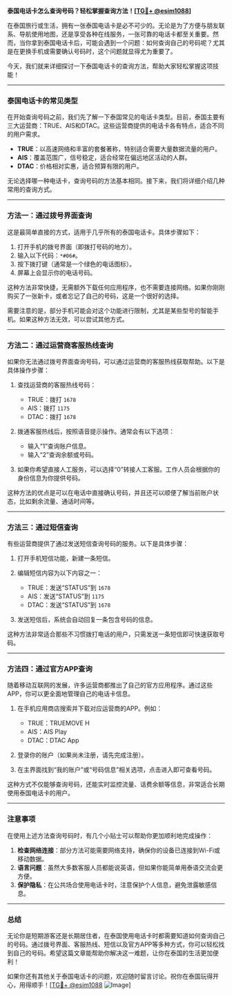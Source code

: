 **泰国电话卡怎么查询号码？轻松掌握查询方法！[[TG💪+ @esim1088](https://t.me/s/esim1088)]**

在泰国旅行或生活，拥有一张泰国电话卡是必不可少的。无论是为了方便与朋友联系、导航使用地图，还是享受各种在线服务，一张可靠的电话卡都至关重要。然而，当你拿到泰国电话卡后，可能会遇到一个问题：如何查询自己的号码呢？尤其是在更换手机或需要确认号码时，这个问题就显得尤为重要了。

今天，我们就来详细探讨一下泰国电话卡的查询方法，帮助大家轻松掌握这项技能！

---

### 泰国电话卡的常见类型

在开始查询号码之前，我们先了解一下泰国常见的电话卡类型。目前，泰国主要有三大运营商：TRUE、AIS和DTAC。这些运营商提供的电话卡各有特点，适合不同的用户需求。

- **TRUE**：以高速网络和丰富的套餐著称，特别适合需要大量数据流量的用户。
- **AIS**：覆盖范围广，信号稳定，适合经常在偏远地区活动的人群。
- **DTAC**：价格相对实惠，适合预算有限的用户。

无论选择哪一种电话卡，查询号码的方法基本相同。接下来，我们将详细介绍几种常用的查询方式。

---

### 方法一：通过拨号界面查询

这是最简单直接的方式，适用于几乎所有的泰国电话卡。具体步骤如下：

1. 打开手机的拨号界面（即拨打号码的地方）。
2. 输入以下代码：`*#06#`。
3. 按下拨打键（通常是一个绿色的电话图标）。
4. 屏幕上会显示你的电话号码。

这种方法非常快捷，无需额外下载任何应用程序，也不需要连接网络。如果你刚刚购买了一张新卡，或者忘记了自己的号码，这是一个很好的选择。

需要注意的是，部分手机可能会对这个功能进行限制，尤其是某些型号的智能手机。如果这种方法无效，可以尝试其他方式。

---

### 方法二：通过运营商客服热线查询

如果你无法通过拨号界面查询号码，可以通过运营商的客服热线获取帮助。以下是具体操作步骤：

1. 查找运营商的客服热线号码：
   - TRUE：拨打 `1678`
   - AIS：拨打 `1175`
   - DTAC：拨打 `1678`

2. 拨通客服热线后，按照语音提示操作。通常会有以下选项：
   - 输入“1”查询账户信息。
   - 输入“2”查询余额或号码。

3. 如果你希望直接人工服务，可以选择“0”转接人工客服。工作人员会根据你的身份信息为你提供号码。

这种方法的优点是可以在电话中直接确认号码，并且还可以顺便了解当前账户状态，比如剩余流量、通话时间等。

---

### 方法三：通过短信查询

有些运营商提供了通过发送短信查询号码的服务。以下是具体步骤：

1. 打开手机短信功能，新建一条短信。
2. 编辑短信内容为以下内容之一：
   - TRUE：发送“STATUS”到 `1678`
   - AIS：发送“STATUS”到 `1175`
   - DTAC：发送“STATUS”到 `1678`

3. 发送短信后，系统会自动回复一条包含号码的信息。

这种方法非常适合那些不习惯拨打电话的用户，只需发送一条短信即可快速获取号码。

---

### 方法四：通过官方APP查询

随着移动互联网的发展，许多运营商都推出了自己的官方应用程序。通过这些APP，你可以更全面地管理自己的电话卡信息。

1. 在手机应用商店搜索并下载对应运营商的APP。例如：
   - TRUE：TRUEMOVE H
   - AIS：AIS Play
   - DTAC：DTAC App

2. 登录你的账户（如果尚未注册，请先完成注册）。

3. 在主界面找到“我的账户”或“号码信息”相关选项，点击进入即可查看号码。

这种方式不仅能够查询号码，还能实时监控流量、话费余额等信息，非常适合长期使用泰国电话卡的用户。

---

### 注意事项

在使用上述方法查询号码时，有几个小贴士可以帮助你更加顺利地完成操作：

1. **检查网络连接**：部分方法可能需要网络支持，确保你的设备已连接到Wi-Fi或移动数据。
2. **语言问题**：虽然大多数客服人员都能说英语，但如果你能简单用泰语交流会更方便。
3. **保护隐私**：在公共场合使用电话卡时，注意保护个人信息，避免泄露敏感信息。

---

### 总结

无论你是短期游客还是长期居住者，在泰国使用电话卡时都需要知道如何查询自己的号码。通过拨号界面、客服热线、短信以及官方APP等多种方式，你可以轻松找到自己的号码。希望这篇文章能帮助你解决这一难题，让你在泰国的生活更加便利！

如果你还有其他关于泰国电话卡的问题，欢迎随时留言讨论。祝你在泰国玩得开心，用得顺手！[[TG💪+ @esim1088](https://t.me/s/esim1088) ![Image](https://i.postimg.cc/4NQfJmqS/Snipaste-2025-05-13-00-14-12.png)]